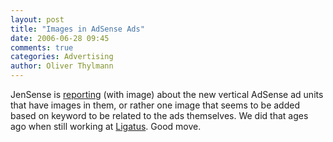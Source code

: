 ```yaml
---
layout: post
title: "Images in AdSense Ads"
date: 2006-06-28 09:45
comments: true
categories: Advertising
author: Oliver Thylmann
---
```






JenSense is [reporting](http://www.jensense.com/archives/2006/06/new_adsense_ver.html) (with image) about the new vertical AdSense ad units that have images in them, or rather one image that seems to be added based on keyword to be related to the ads themselves. We did that ages ago when still working at [Ligatus](http://ligatus.de/). Good move.







